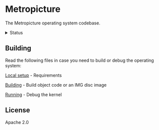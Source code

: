 # Metropicture

The Metropicture operating system codebase.

<details>

<summary>Status</summary>

### Status 1

Metropicture is an open source product following the tutorial [Writing an OS in Rust](https://os.phil-opp.com). It is initially designed for the BIOS initialization mode; in the future UEFI may be considered.

Current tutorial part: [Minimal Rust kernel: Printing to screen](https://os.phil-opp.com/minimal-rust-kernel/#printing-to-screen).

### Status 2

Currently migrating project structure conforming to the Booting or Create Disk Image section described in the [Bootloader crate home](https://github.com/rust-osdev/bootloader/blob/HEAD/docs/create-disk-image.md).

### Status 3

[Question](https://users.rust-lang.org/t/install-json-target-in-rustup/114985) about local target

Solved: install the official `x86_64-unknown-none` target and discard the `x64.json` specification from the repository.

### Status 4

Resuming tutorial.

</details>

## Building

Read the following files in case you need to build or debug the operating system:

[Local setup](docs/localsetup.md) - Requirements

[Building](docs/building.md) - Build object code or an IMG disc image

[Running](docs/running.md) - Debug the kernel

## License

Apache 2.0